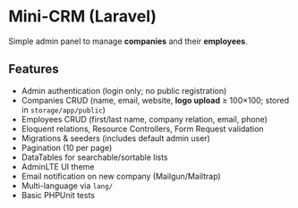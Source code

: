 # Mini-CRM (Laravel)

Simple admin panel to manage **companies** and their **employees**.

## Features
- Admin authentication (login only; no public registration)
- Companies CRUD (name, email, website, **logo upload** ≥ 100×100; stored in `storage/app/public`)
- Employees CRUD (first/last name, company relation, email, phone)
- Eloquent relations, Resource Controllers, Form Request validation
- Migrations & seeders (includes default admin user)
- Pagination (10 per page)
- DataTables for searchable/sortable lists
- AdminLTE UI theme
- Email notification on new company (Mailgun/Mailtrap)
- Multi-language via `lang/`
- Basic PHPUnit tests
